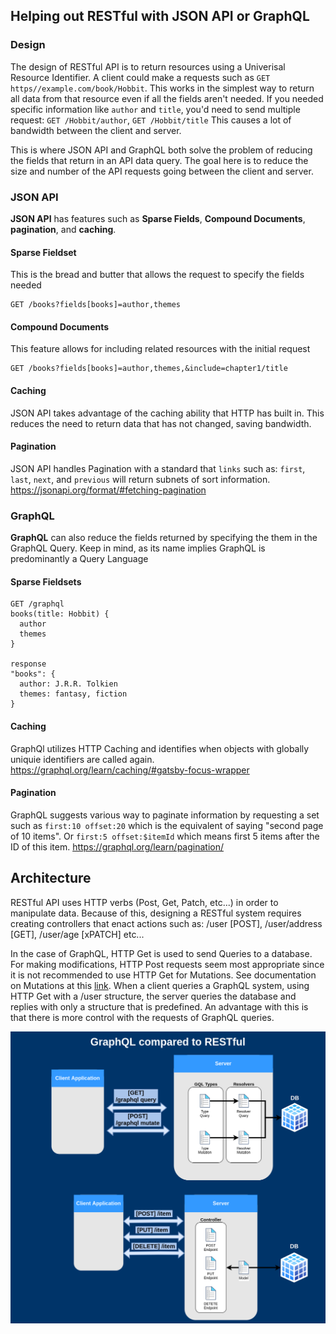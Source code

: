 
## Helping out RESTful with JSON API or GraphQL

### Design
The design of RESTful API is to return resources using a Univerisal Resource Identifier. A client could make a requests such as `GET https//example.com/book/Hobbit`. This works in the simplest way to return all data from that resource even if all the fields aren't needed. If you needed specific information like `author` and `title`, you'd need to send multiple request: `GET /Hobbit/author`, `GET /Hobbit/title` This causes a lot of bandwidth between the client and server.

This is where JSON API and GraphQL both solve the problem of reducing the fields that return in an API data query. The goal here is to reduce the size and number of the API requests going between the client and server.

### JSON API
**JSON API** has features such as **Sparse Fields**, **Compound Documents**, **pagination**, and **caching**.

#### Sparse Fieldset
This is the bread and butter that allows the request to specify the fields needed 
```
GET /books?fields[books]=author,themes 
```

#### Compound Documents
This feature allows for including related resources with the initial request
```
GET /books?fields[books]=author,themes,&include=chapter1/title 
```

#### Caching
JSON API takes advantage of the caching ability that HTTP has built in. This reduces the need to return data that has not changed, saving bandwidth.

#### Pagination
JSON API handles Pagination with a standard that `links` such as: `first`, `last`, `next`, and `previous` will return subnets of sort information.
https://jsonapi.org/format/#fetching-pagination

### GraphQL
**GraphQL** can also reduce the fields returned by specifying the them in the GraphQL Query. Keep in mind, as its name implies GraphQL is predominantly a Query Language

#### Sparse Fieldsets
```
GET /graphql
books(title: Hobbit) {
  author
  themes
}

response
"books": {
  author: J.R.R. Tolkien
  themes: fantasy, fiction
}
```

#### Caching
GraphQl utilizes HTTP Caching and identifies when objects with globally uniquie identifiers are called again.
https://graphql.org/learn/caching/#gatsby-focus-wrapper

#### Pagination
GraphQL suggests various way to paginate information by requesting a set such as `first:10 offset:20` which is the equivalent of saying "second page of 10 items". Or `first:5 offset:$itemId` which means first 5 items after the ID of this item.
https://graphql.org/learn/pagination/


## Architecture
RESTful API uses HTTP verbs (Post, Get, Patch, etc...) in order to manipulate data. 
Because of this, designing a RESTful system requires creating controllers that enact actions such as: /user [POST], /user/address [GET], /user/age [xPATCH] etc... 

In the case of GraphQL, HTTP Get is used to send Queries to a database. For making modifications, HTTP Post requests seem most appropriate since it is not recommended to use HTTP Get for Mutations. See documentation on Mutations at this [link](https://graphql.org/learn/queries/#mutations). 
When a client queries a GraphQL system, using HTTP Get with a /user structure, the server queries the database and replies with only a structure that is predefined. An advantage with this is that there is more control with the requests of GraphQL queries. 

![Alt text](images/graphql-vs-restful.png?raw=true)
